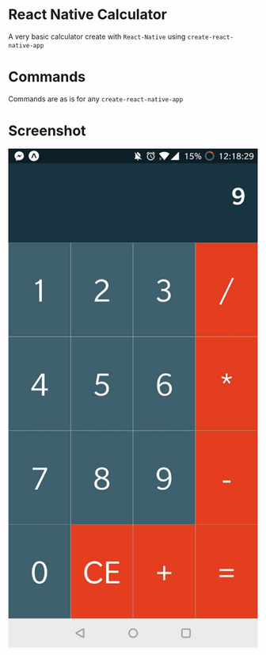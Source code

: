 # React Native Calculator

A very basic calculator create with `React-Native` using `create-react-native-app`

# Commands
Commands are as is for any `create-react-native-app`

# Screenshot
![Alt text](screenshot.jpeg?raw=true "Optional Title")